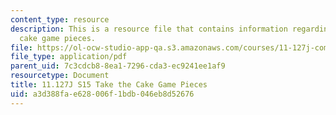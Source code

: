 ```yaml
---
content_type: resource
description: This is a resource file that contains information regarding take the
  cake game pieces.
file: https://ol-ocw-studio-app-qa.s3.amazonaws.com/courses/11-127j-computer-games-and-simulations-for-education-and-exploration-spring-2015/a3d388fae628006f1bdb046eb8d52676_MIT11_127JS15_Cake_pieces.pdf
file_type: application/pdf
parent_uid: 7c3cdcb8-8ea1-7296-cda3-ec9241ee1af9
resourcetype: Document
title: 11.127J S15 Take the Cake Game Pieces
uid: a3d388fa-e628-006f-1bdb-046eb8d52676
---
```

